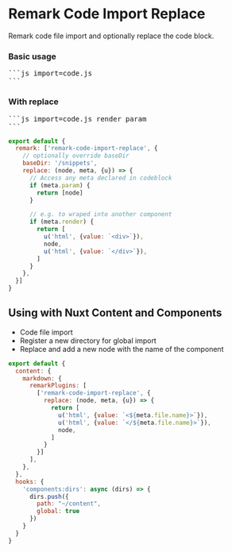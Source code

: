 # Remark Code Import Replace

Remark code file import and optionally replace the code block.

### Basic usage

<pre lang="md">
```js import=code.js
```
</pre>

### With replace

<pre lang="md">
```js import=code.js render param
```
</pre>

```js
export default {
  remark: ['remark-code-import-replace', {
    // optionally override baseDir
    baseDir: '/snippets',
    replace: (node, meta, {u}) => {
      // Access any meta declared in codeblock
      if (meta.param) {
        return [node]
      }

      // e.g. to wraped into another component
      if (meta.render) {
        return [
          u('html', {value: `<div>`}),
          node,
          u('html', {value: `</div>`}),
        ]
      }
    },
  }]
}
```

## Using with Nuxt Content and Components

- Code file import
- Register a new directory for global import 
- Replace and add a new node with the name of the component

```js
export default {
  content: {
    markdown: {
      remarkPlugins: [
        ['remark-code-import-replace', {
          replace: (node, meta, {u}) => {
            return [
              u('html', {value: `<${meta.file.name}>`}),
              u('html', {value: `</${meta.file.name}>`}),
              node,
            ]
          }
        }]
      ],
    },
  },
  hooks: {
    'components:dirs': async (dirs) => {
      dirs.push({
        path: "~/content",
        global: true
      })
    }
  }
}
```
